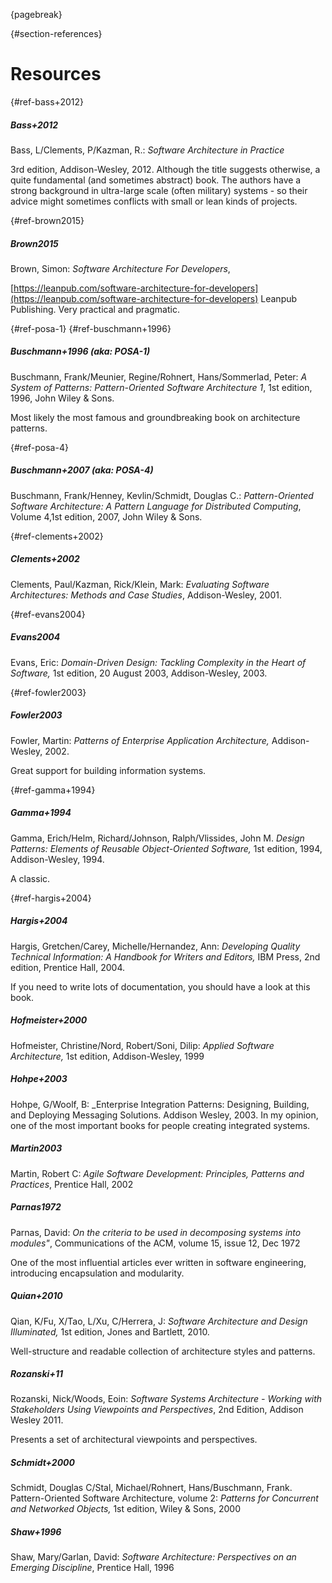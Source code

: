{pagebreak}

{#section-references}
# Resources

{#ref-bass+2012}
##### Bass+2012

Bass, L/Clements, P/Kazman, R.: _Software Architecture in Practice_

3rd edition, Addison-Wesley, 2012. Although the title suggests otherwise, a quite
fundamental (and sometimes abstract) book.
The authors have a strong background in ultra-large scale (often military)
systems - so their advice might sometimes conflicts with small or lean kinds of projects.


{#ref-brown2015}
##### Brown2015

Brown, Simon: _Software Architecture For Developers_,

[https://leanpub.com/software-architecture-for-developers](https://leanpub.com/software-architecture-for-developers)
Leanpub Publishing. Very practical and pragmatic.

{#ref-posa-1}
{#ref-buschmann+1996}
##### Buschmann+1996 (aka: POSA-1)

Buschmann, Frank/Meunier, Regine/Rohnert, Hans/Sommerlad, Peter: _A System of Patterns: Pattern-Oriented Software Architecture 1_, 1st edition, 1996, John Wiley & Sons.

Most likely the most famous and groundbreaking book on architecture patterns.

{#ref-posa-4}
##### Buschmann+2007 (aka: POSA-4)

Buschmann, Frank/Henney, Kevlin/Schmidt, Douglas C.: _Pattern-Oriented Software Architecture: A Pattern Language for Distributed Computing_, Volume 4,1st edition, 2007, John Wiley & Sons.

{#ref-clements+2002}
##### Clements+2002

Clements, Paul/Kazman, Rick/Klein, Mark: _Evaluating Software Architectures: Methods and Case Studies_,
Addison-Wesley, 2001.

{#ref-evans2004}
##### Evans2004

Evans, Eric: _Domain-Driven Design: Tackling Complexity in the Heart of Software,_
1st edition, 20 August 2003, Addison-Wesley, 2003. 


{#ref-fowler2003}
##### Fowler2003

Fowler, Martin: _Patterns of Enterprise Application Architecture,_
Addison-Wesley, 2002. 

Great support for building information systems.

{#ref-gamma+1994}
##### Gamma+1994

Gamma, Erich/Helm, Richard/Johnson, Ralph/Vlissides, John M.
_Design Patterns: Elements of Reusable Object-Oriented Software,_
1st edition, 1994, Addison-Wesley, 1994. 

A classic.

{#ref-hargis+2004}
##### Hargis+2004

Hargis, Gretchen/Carey, Michelle/Hernandez, Ann:
_Developing Quality Technical Information: A Handbook for Writers and Editors,_
IBM Press, 2nd edition, Prentice Hall, 2004. 

If you need to write lots of documentation,
you should have a look at this book.


##### Hofmeister+2000

Hofmeister, Christine/Nord, Robert/Soni, Dilip:
_Applied Software Architecture,_
1st edition, Addison-Wesley, 1999

##### Hohpe+2003

Hohpe, G/Woolf, B: _Enterprise Integration Patterns: Designing, Building, and Deploying
Messaging Solutions. Addison Wesley, 2003. In my opinion, one of the most important books
for people creating integrated systems.


##### Martin2003

Martin, Robert C:
_Agile Software Development: Principles, Patterns and Practices_,
Prentice Hall, 2002


##### Parnas1972

Parnas, David:
_On the criteria to be used in decomposing systems into modules"_,
Communications of the ACM, volume 15, issue 12, Dec 1972

One of the most influential articles ever written in software engineering, introducing
encapsulation and modularity.


##### Quian+2010

Qian, K/Fu, X/Tao, L/Xu, C/Herrera, J: 
_Software Architecture and Design Illuminated,_
1st edition, Jones and Bartlett, 2010. 

Well-structure and readable collection of architecture styles and patterns.



##### Rozanski+11

Rozanski, Nick/Woods, Eoin: _Software Systems Architecture - Working with
Stakeholders Using Viewpoints and Perspectives_, 2nd Edition, Addison Wesley 2011.


Presents a set of architectural viewpoints and perspectives.

##### Schmidt+2000

Schmidt, Douglas C/Stal, Michael/Rohnert, Hans/Buschmann, Frank.
Pattern-Oriented Software Architecture, volume 2:
_Patterns for Concurrent and Networked Objects,_
1st edition, Wiley & Sons, 2000

##### Shaw+1996

Shaw, Mary/Garlan, David: _Software Architecture: Perspectives on an
Emerging Discipline_,
Prentice Hall, 1996
